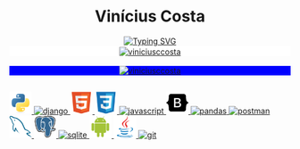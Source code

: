 <h1 align="center">Vinícius Costa</h1>

<div align="center">
    <a href="https://git.io/typing-svg">
        <img src="https://readme-typing-svg.demolab.com?font=Fira+Code&duration=1500&color=A9FEF7&center=true&vCenter=true&multiline=true&width=500&height=150&lines=Porque+Deus+amou+o+mundo+de+tal+maneira;que+deu+o+seu+Filho+unig%C3%AAnito%2C;+para+que+todo+aquele+que+nele+cr%C3%AA;+n%C3%A3o+pere%C3%A7a%2C+mas+tenha+a+vida+eterna.;+Jo%C3%A3o+3%3A16" alt="Typing SVG" />
    </a>
</div>

<div align="center" style="background-color: white;"> 
    <a href="https://github.com/DenverCoder1/github-readme-streak-stats">
        <img align="center" 
             height="180em"
             src="https://github-readme-streak-stats.herokuapp.com/?user=viniciusccosta&locale=pt-br&theme=radical" 
             alt="viniciusccosta" />
    </a>
</div><br>
<div align="center" style="background-color: blue;">
    <a href="https://github.com/ryo-ma/github-profile-trophy">
        <img
            src="https://github-profile-trophy.vercel.app/?username=viniciusccosta&column=-1&theme=darkhub&no-frame=false&rank=S,AAA,AA,A,B" 
            alt="viniciusccosta"/>
    </a>
</div>

##

<div>
    <a href="https://www.python.org" target="_blank" rel="noreferrer"> 
        <img src="https://raw.githubusercontent.com/devicons/devicon/master/icons/python/python-original.svg" 
            alt="python" width="40" height="40" /> 
    </a>
    <a href="https://www.djangoproject.com/" target="_blank" rel="noreferrer"> 
        <img src="https://cdn.worldvectorlogo.com/logos/django.svg" 
            alt="django" width="40" height="40" /> 
    </a>
    <a href="https://www.w3.org/html/" target="_blank" rel="noreferrer"> 
        <img src="https://raw.githubusercontent.com/devicons/devicon/master/icons/html5/html5-original.svg"
            alt="html5" width="40" height="40" /> 
    </a>
    <a href="https://www.w3c.br/divulgacao/guiasreferencia/css2/" target="_blank" rel="noreferrer"> 
        <img src="https://raw.githubusercontent.com/devicons/devicon/master/icons/css3/css3-original.svg" 
            alt="css3" width="40" height="40" /> 
    </a>
    <a href="https://developer.mozilla.org/en-US/docs/Web/JavaScript" target="_blank" rel="noreferrer"> 
        <img src="https://cdn.worldvectorlogo.com/logos/javascript-1.svg" 
            alt="javascript" width="40" height="40" /> 
    </a>
    <a href="https://getbootstrap.com" target="_blank" rel="noreferrer"> 
        <img src="https://raw.githubusercontent.com/devicons/devicon/master/icons/bootstrap/bootstrap-plain.svg" 
            alt="bootstrap" width="40" height="40" /> 
    </a>
    <a href="https://pandas.pydata.org/" target="_blank" rel="noreferrer"> 
        <img src="https://pandas.pydata.org/static/img/pandas_mark_white.svg"
            alt="pandas" width="40" height="40" />
    </a>
    <a href="https://postman.com" target="_blank" rel="noreferrer"> 
        <img src="https://www.vectorlogo.zone/logos/getpostman/getpostman-icon.svg" 
            alt="postman" width="40" height="40" /> 
    </a>
    <a href="https://www.mysql.com/" target="_blank" rel="noreferrer"> 
        <img src="https://raw.githubusercontent.com/devicons/devicon/master/icons/mysql/mysql-original.svg" 
            alt="mysql" width="40" height="40" /> 
    </a>
    <a href="https://www.postgresql.org" target="_blank" rel="noreferrer"> 
        <img src="https://raw.githubusercontent.com/devicons/devicon/master/icons/postgresql/postgresql-original.svg" 
            alt="postgresql" width="40" height="40" /> 
    </a>
    <a href="https://www.sqlite.org/" target="_blank" rel="noreferrer"> 
        <img src="https://www.vectorlogo.zone/logos/sqlite/sqlite-icon.svg" 
            alt="sqlite" width="40" height="40" /> 
    </a>
    <a href="https://developer.android.com" target="_blank" rel="noreferrer"> 
        <img src="https://raw.githubusercontent.com/devicons/devicon/master/icons/android/android-original.svg" 
            alt="android" width="40" height="40" /> 
    </a>
    <a href="https://www.java.com" target="_blank" rel="noreferrer">
        <img src="https://raw.githubusercontent.com/devicons/devicon/master/icons/java/java-original.svg" 
            alt="java" width="40" height="40" /> 
    </a>
    <a href="https://git-scm.com/" target="_blank" rel="noreferrer"> 
        <img src="https://www.vectorlogo.zone/logos/git-scm/git-scm-icon.svg" 
            alt="git" width="40" height="40" /> 
    </a>
</div>
